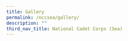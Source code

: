 ```yaml
---
title: Gallery
permalink: /nccsea/gallery/
description: ""
third_nav_title: National Cadet Corps (Sea)
---
```

